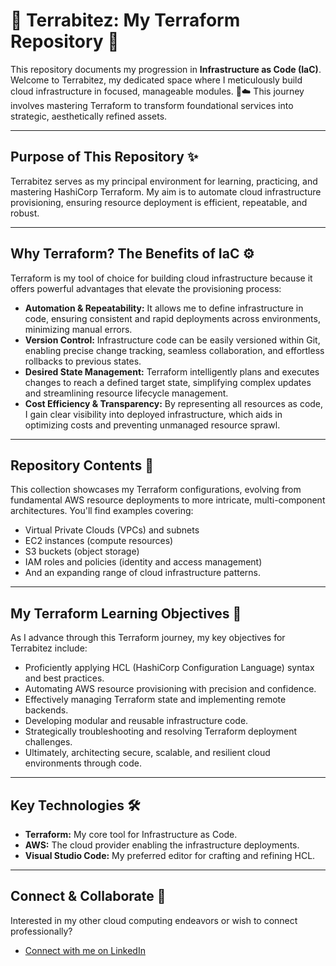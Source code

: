 # 🍪 Terrabitez: My Terraform Repository 🧩

This repository documents my progression in **Infrastructure as Code (IaC)**. Welcome to Terrabitez, my dedicated space where I meticulously build cloud infrastructure in focused, manageable modules. 👑☁️ This journey involves mastering Terraform to transform foundational services into strategic, aesthetically refined assets.

---

## Purpose of This Repository ✨

Terrabitez serves as my principal environment for learning, practicing, and mastering HashiCorp Terraform. My aim is to automate cloud infrastructure provisioning, ensuring resource deployment is efficient, repeatable, and robust.

---

## Why Terraform? The Benefits of IaC ⚙️

Terraform is my tool of choice for building cloud infrastructure because it offers powerful advantages that elevate the provisioning process:

* **Automation & Repeatability:** It allows me to define infrastructure in code, ensuring consistent and rapid deployments across environments, minimizing manual errors.
* **Version Control:** Infrastructure code can be easily versioned within Git, enabling precise change tracking, seamless collaboration, and effortless rollbacks to previous states.
* **Desired State Management:** Terraform intelligently plans and executes changes to reach a defined target state, simplifying complex updates and streamlining resource lifecycle management.
* **Cost Efficiency & Transparency:** By representing all resources as code, I gain clear visibility into deployed infrastructure, which aids in optimizing costs and preventing unmanaged resource sprawl.

---

## Repository Contents 🚀

This collection showcases my Terraform configurations, evolving from fundamental AWS resource deployments to more intricate, multi-component architectures. You'll find examples covering:

* Virtual Private Clouds (VPCs) and subnets
* EC2 instances (compute resources)
* S3 buckets (object storage)
* IAM roles and policies (identity and access management)
* And an expanding range of cloud infrastructure patterns.

---

## My Terraform Learning Objectives 🎯

As I advance through this Terraform journey, my key objectives for Terrabitez include:

* Proficiently applying HCL (HashiCorp Configuration Language) syntax and best practices.
* Automating AWS resource provisioning with precision and confidence.
* Effectively managing Terraform state and implementing remote backends.
* Developing modular and reusable infrastructure code.
* Strategically troubleshooting and resolving Terraform deployment challenges.
* Ultimately, architecting secure, scalable, and resilient cloud environments through code.

---

## Key Technologies 🛠️

* **Terraform:** My core tool for Infrastructure as Code.
* **AWS:** The cloud provider enabling the infrastructure deployments.
* **Visual Studio Code:** My preferred editor for crafting and refining HCL.

---

## Connect & Collaborate 💖

Interested in my other cloud computing endeavors or wish to connect professionally?

* [Connect with me on LinkedIn](https://www.linkedin.com/in/mercy-ndonga/) 
